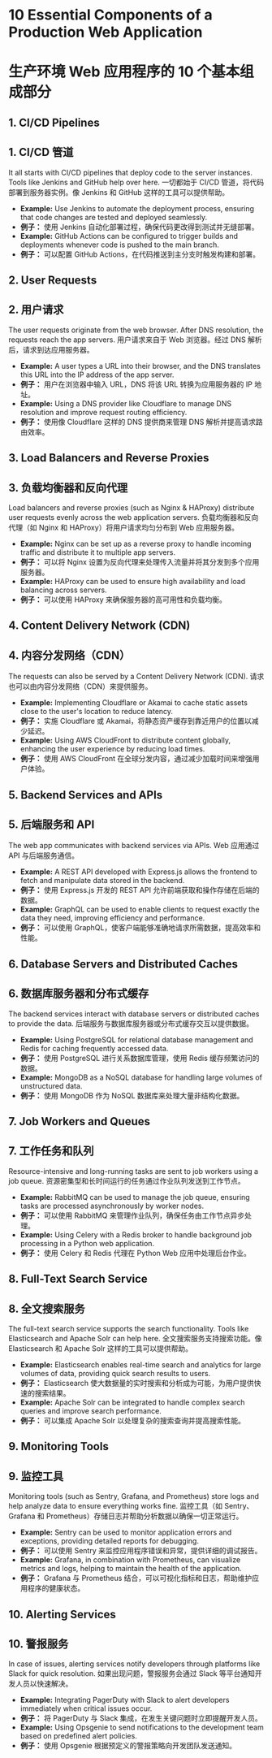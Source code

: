 # 10 Essential Components of a Production Web Application
# 生产环境 Web 应用程序的 10 个基本组成部分

## 1. CI/CD Pipelines
## 1. CI/CD 管道
It all starts with CI/CD pipelines that deploy code to the server instances. Tools like Jenkins and GitHub help over here.
一切都始于 CI/CD 管道，将代码部署到服务器实例。像 Jenkins 和 GitHub 这样的工具可以提供帮助。
- **Example:** Use Jenkins to automate the deployment process, ensuring that code changes are tested and deployed seamlessly.
- **例子：** 使用 Jenkins 自动化部署过程，确保代码更改得到测试并无缝部署。
- **Example:** GitHub Actions can be configured to trigger builds and deployments whenever code is pushed to the main branch.
- **例子：** 可以配置 GitHub Actions，在代码推送到主分支时触发构建和部署。

## 2. User Requests
## 2. 用户请求
The user requests originate from the web browser. After DNS resolution, the requests reach the app servers.
用户请求来自于 Web 浏览器。经过 DNS 解析后，请求到达应用服务器。
- **Example:** A user types a URL into their browser, and the DNS translates this URL into the IP address of the app server.
- **例子：** 用户在浏览器中输入 URL，DNS 将该 URL 转换为应用服务器的 IP 地址。
- **Example:** Using a DNS provider like Cloudflare to manage DNS resolution and improve request routing efficiency.
- **例子：** 使用像 Cloudflare 这样的 DNS 提供商来管理 DNS 解析并提高请求路由效率。

## 3. Load Balancers and Reverse Proxies
## 3. 负载均衡器和反向代理
Load balancers and reverse proxies (such as Nginx & HAProxy) distribute user requests evenly across the web application servers.
负载均衡器和反向代理（如 Nginx 和 HAProxy）将用户请求均匀分布到 Web 应用服务器。
- **Example:** Nginx can be set up as a reverse proxy to handle incoming traffic and distribute it to multiple app servers.
- **例子：** 可以将 Nginx 设置为反向代理来处理传入流量并将其分发到多个应用服务器。
- **Example:** HAProxy can be used to ensure high availability and load balancing across servers.
- **例子：** 可以使用 HAProxy 来确保服务器的高可用性和负载均衡。

## 4. Content Delivery Network (CDN)
## 4. 内容分发网络（CDN）
The requests can also be served by a Content Delivery Network (CDN).
请求也可以由内容分发网络（CDN）来提供服务。
- **Example:** Implementing Cloudflare or Akamai to cache static assets close to the user's location to reduce latency.
- **例子：** 实施 Cloudflare 或 Akamai，将静态资产缓存到靠近用户的位置以减少延迟。
- **Example:** Using AWS CloudFront to distribute content globally, enhancing the user experience by reducing load times.
- **例子：** 使用 AWS CloudFront 在全球分发内容，通过减少加载时间来增强用户体验。

## 5. Backend Services and APIs
## 5. 后端服务和 API
The web app communicates with backend services via APIs.
Web 应用通过 API 与后端服务通信。
- **Example:** A REST API developed with Express.js allows the frontend to fetch and manipulate data stored in the backend.
- **例子：** 使用 Express.js 开发的 REST API 允许前端获取和操作存储在后端的数据。
- **Example:** GraphQL can be used to enable clients to request exactly the data they need, improving efficiency and performance.
- **例子：** 可以使用 GraphQL，使客户端能够准确地请求所需数据，提高效率和性能。

## 6. Database Servers and Distributed Caches
## 6. 数据库服务器和分布式缓存
The backend services interact with database servers or distributed caches to provide the data.
后端服务与数据库服务器或分布式缓存交互以提供数据。
- **Example:** Using PostgreSQL for relational database management and Redis for caching frequently accessed data.
- **例子：** 使用 PostgreSQL 进行关系数据库管理，使用 Redis 缓存频繁访问的数据。
- **Example:** MongoDB as a NoSQL database for handling large volumes of unstructured data.
- **例子：** 使用 MongoDB 作为 NoSQL 数据库来处理大量非结构化数据。

## 7. Job Workers and Queues
## 7. 工作任务和队列
Resource-intensive and long-running tasks are sent to job workers using a job queue.
资源密集型和长时间运行的任务通过作业队列发送到工作节点。
- **Example:** RabbitMQ can be used to manage the job queue, ensuring tasks are processed asynchronously by worker nodes.
- **例子：** 可以使用 RabbitMQ 来管理作业队列，确保任务由工作节点异步处理。
- **Example:** Using Celery with a Redis broker to handle background job processing in a Python web application.
- **例子：** 使用 Celery 和 Redis 代理在 Python Web 应用中处理后台作业。

## 8. Full-Text Search Service
## 8. 全文搜索服务
The full-text search service supports the search functionality. Tools like Elasticsearch and Apache Solr can help here.
全文搜索服务支持搜索功能。像 Elasticsearch 和 Apache Solr 这样的工具可以提供帮助。
- **Example:** Elasticsearch enables real-time search and analytics for large volumes of data, providing quick search results to users.
- **例子：** Elasticsearch 使大数据量的实时搜索和分析成为可能，为用户提供快速的搜索结果。
- **Example:** Apache Solr can be integrated to handle complex search queries and improve search performance.
- **例子：** 可以集成 Apache Solr 以处理复杂的搜索查询并提高搜索性能。

## 9. Monitoring Tools
## 9. 监控工具
Monitoring tools (such as Sentry, Grafana, and Prometheus) store logs and help analyze data to ensure everything works fine.
监控工具（如 Sentry、Grafana 和 Prometheus）存储日志并帮助分析数据以确保一切正常运行。
- **Example:** Sentry can be used to monitor application errors and exceptions, providing detailed reports for debugging.
- **例子：** 可以使用 Sentry 来监控应用程序错误和异常，提供详细的调试报告。
- **Example:** Grafana, in combination with Prometheus, can visualize metrics and logs, helping to maintain the health of the application.
- **例子：** Grafana 与 Prometheus 结合，可以可视化指标和日志，帮助维护应用程序的健康状态。

## 10. Alerting Services
## 10. 警报服务
In case of issues, alerting services notify developers through platforms like Slack for quick resolution.
如果出现问题，警报服务会通过 Slack 等平台通知开发人员以快速解决。
- **Example:** Integrating PagerDuty with Slack to alert developers immediately when critical issues occur.
- **例子：** 将 PagerDuty 与 Slack 集成，在发生关键问题时立即提醒开发人员。
- **Example:** Using Opsgenie to send notifications to the development team based on predefined alert policies.
- **例子：** 使用 Opsgenie 根据预定义的警报策略向开发团队发送通知。
